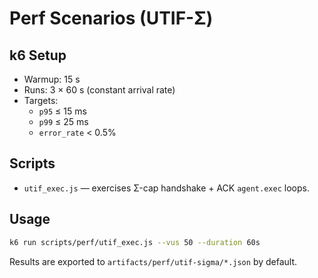 # Perf Scenarios (UTIF-Σ)

## k6 Setup
- Warmup: 15 s
- Runs: 3 × 60 s (constant arrival rate)
- Targets:
  - `p95` ≤ 15 ms
  - `p99` ≤ 25 ms
  - `error_rate` < 0.5%

## Scripts
- `utif_exec.js` — exercises Σ-cap handshake + ACK `agent.exec` loops.

## Usage
```bash
k6 run scripts/perf/utif_exec.js --vus 50 --duration 60s
```

Results are exported to `artifacts/perf/utif-sigma/*.json` by default.
